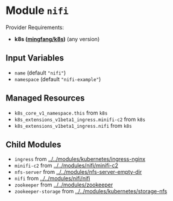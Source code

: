 
# Module `nifi`

Provider Requirements:
* **k8s ([mingfang/k8s](https://registry.terraform.io/providers/mingfang/k8s/latest))** (any version)

## Input Variables
* `name` (default `"nifi"`)
* `namespace` (default `"nifi-example"`)

## Managed Resources
* `k8s_core_v1_namespace.this` from `k8s`
* `k8s_extensions_v1beta1_ingress.minifi-c2` from `k8s`
* `k8s_extensions_v1beta1_ingress.nifi` from `k8s`

## Child Modules
* `ingress` from [../../modules/kubernetes/ingress-nginx](../../modules/kubernetes/ingress-nginx)
* `minifi-c2` from [../../modules/nifi/minifi-c2](../../modules/nifi/minifi-c2)
* `nfs-server` from [../../modules/nfs-server-empty-dir](../../modules/nfs-server-empty-dir)
* `nifi` from [../../modules/nifi/nifi](../../modules/nifi/nifi)
* `zookeeper` from [../../modules/zookeeper](../../modules/zookeeper)
* `zookeeper-storage` from [../../modules/kubernetes/storage-nfs](../../modules/kubernetes/storage-nfs)

